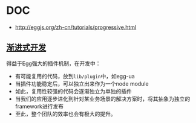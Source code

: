 # DOC
- http://eggjs.org/zh-cn/tutorials/progressive.html

## [渐进式开发](http://eggjs.org/zh-cn/tutorials/progressive.html)
得益于Egg强大的插件机制，在开发中：
- 有可能复用的代码，放到```lib/plugin```中，如egg-ua
- 当插件功能稳定后，可以独立出来作为一个node module
- 如此，复用性较强的代码会逐渐独立为单独的插件
- 当我们的应用逐步进化到针对某业务场景的解决方案时，将其抽象为独立的framework进行发布
- 至此，整个团队的效率也会有极大的提升。
